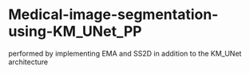 # Medical-image-segmentation-using-KM_UNet_PP
performed by implementing EMA and SS2D in addition to the KM_UNet architecture
